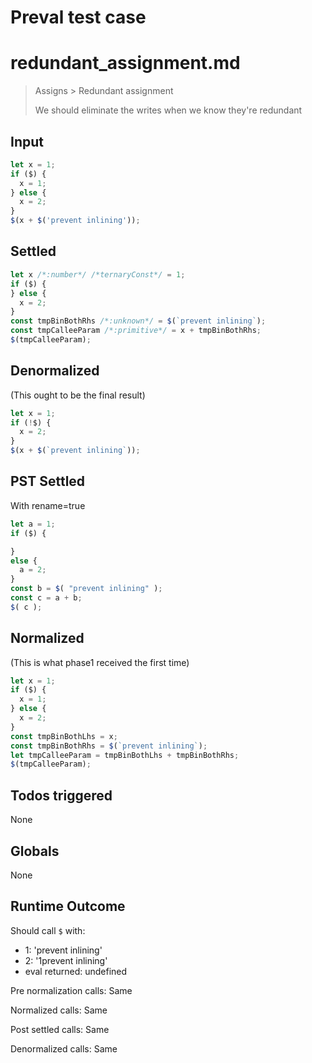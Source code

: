 # Preval test case

# redundant_assignment.md

> Assigns > Redundant assignment
>
> We should eliminate the writes when we know they're redundant

## Input

`````js filename=intro
let x = 1;
if ($) {
  x = 1;
} else {
  x = 2;
}
$(x + $('prevent inlining'));
`````


## Settled


`````js filename=intro
let x /*:number*/ /*ternaryConst*/ = 1;
if ($) {
} else {
  x = 2;
}
const tmpBinBothRhs /*:unknown*/ = $(`prevent inlining`);
const tmpCalleeParam /*:primitive*/ = x + tmpBinBothRhs;
$(tmpCalleeParam);
`````


## Denormalized
(This ought to be the final result)

`````js filename=intro
let x = 1;
if (!$) {
  x = 2;
}
$(x + $(`prevent inlining`));
`````


## PST Settled
With rename=true

`````js filename=intro
let a = 1;
if ($) {

}
else {
  a = 2;
}
const b = $( "prevent inlining" );
const c = a + b;
$( c );
`````


## Normalized
(This is what phase1 received the first time)

`````js filename=intro
let x = 1;
if ($) {
  x = 1;
} else {
  x = 2;
}
const tmpBinBothLhs = x;
const tmpBinBothRhs = $(`prevent inlining`);
let tmpCalleeParam = tmpBinBothLhs + tmpBinBothRhs;
$(tmpCalleeParam);
`````


## Todos triggered


None


## Globals


None


## Runtime Outcome


Should call `$` with:
 - 1: 'prevent inlining'
 - 2: '1prevent inlining'
 - eval returned: undefined

Pre normalization calls: Same

Normalized calls: Same

Post settled calls: Same

Denormalized calls: Same
